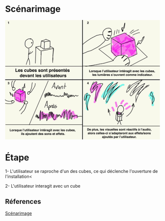 # Scénarimage

<!-- Ici mettre tous les documents et références associés au scénarimage  -->
![scenarimageinstumentum](scenarimage_instrumentum_final.jpg)

# Étape

1- L'utilisateur se raproche d'un des cubes, ce qui déclenche l'ouverture de l'installation<

2- L'utilisateur interagit avec un cube

## Réferences 

[Scénarimage](https://tim-montmorency.com/582523-gestion/#/contenus/3_planification/40_scenarimage/)

